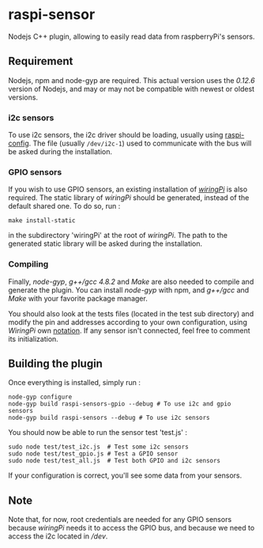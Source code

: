 # raspi-sensor
Nodejs C++ plugin, allowing to easily read data from raspberryPi's sensors.

## Requirement
Nodejs, npm and node-gyp are required. This actual version uses the *0.12.6* version of Nodejs, and may or may not be compatible with newest or oldest versions.

### i2c sensors
To use i2c sensors, the i2c driver should be loading, usually using [raspi-config](https://learn.adafruit.com/adafruits-raspberry-pi-lesson-4-gpio-setup/configuring-i2c). The file (usually `/dev/i2c-1`) used to communicate with the bus will be asked during the installation.

### GPIO sensors
If you wish to use GPIO sensors, an existing installation of [*wiringPi*](http://wiringpi.com/pins/) is also required. The static library of *wiringPi* should be generated, instead of the default shared one. To do so, run :
````
make install-static
````
in the subdirectory 'wiringPi' at the root of *wiringPi*. The path to the generated static library will be asked during the installation.

### Compiling
Finally, *node-gyp*, *g++/gcc 4.8.2* and *Make* are also needed to compile and generate the plugin. You can install *node-gyp* with npm, and *g++/gcc* and *Make* with your favorite package manager.

You should also look at the tests files (located in the test sub directory) and modify the pin and addresses according to your own configuration, using *WiringPi* own [notation](http://wiringpi.com/pins/). If any sensor isn't connected, feel free to comment its initialization.

## Building the plugin
Once everything is installed, simply run :
````
node-gyp configure
node-gyp build raspi-sensors-gpio --debug # To use i2c and gpio sensors
node-gyp build raspi-sensors --debug # To use i2c sensors
````
You should now be able to run the sensor test 'test.js' :
````
sudo node test/test_i2c.js  # Test some i2c sensors
sudo node test/test_gpio.js # Test a GPIO sensor
sudo node test/test_all.js  # Test both GPIO and i2c sensors
````
If your configuration is correct, you'll see some data from your sensors.

## Note
Note that, for now, root credentials are needed for any GPIO sensors because *wiringPi* needs it to access the GPIO bus, and because we need to access the i2c located in */dev*.
